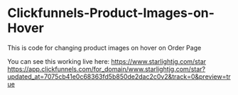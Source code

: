 # Clickfunnels-Product-Images-on-Hover
This is code for changing product images on hover on Order Page

You can see this working live here: https://www.starlightjg.com/star
https://app.clickfunnels.com/for_domain/www.starlightjg.com/star?updated_at=7075cb41e0c68363fd5b850de2dac2c0v2&track=0&preview=true

